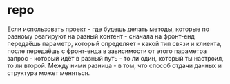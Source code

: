 # repo
Если использовать проект - где будешь делать методы, которые по разному реагируют на разный контент - сначала на фронт-енд передаёшь параметр, который определяет - какой тип связи и клиента, после передаёшь с фронт-енда в зависимости от этого параметра запрос - который идёт в разный путь - то ли один, который ты настроил, то ли второй. Между ними разница - в том, что способ отдачи данных и структура может меняться.
